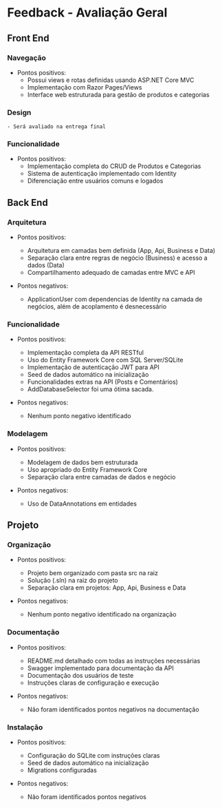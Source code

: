 # Feedback - Avaliação Geral

## Front End
### Navegação
  * Pontos positivos:
    - Possui views e rotas definidas usando ASP.NET Core MVC
    - Implementação com Razor Pages/Views
    - Interface web estruturada para gestão de produtos e categorias
 
### Design
    - Será avaliado na entrega final
 
### Funcionalidade
  * Pontos positivos:
    - Implementação completa do CRUD de Produtos e Categorias
    - Sistema de autenticação implementado com Identity
    - Diferenciação entre usuários comuns e logados
 
## Back End
### Arquitetura
  * Pontos positivos:
    - Arquitetura em camadas bem definida (App, Api, Business e Data)
    - Separação clara entre regras de negócio (Business) e acesso a dados (Data)
    - Compartilhamento adequado de camadas entre MVC e API

  * Pontos negativos:
    - ApplicationUser com dependencias de Identity na camada de negócios, além de acoplamento é desnecessário
 
### Funcionalidade
  * Pontos positivos:
    - Implementação completa da API RESTful
    - Uso do Entity Framework Core com SQL Server/SQLite
    - Implementação de autenticação JWT para API
    - Seed de dados automático na inicialização
    - Funcionalidades extras na API (Posts e Comentários)
    - AddDatabaseSelector foi uma ótima sacada.

  * Pontos negativos:
    - Nenhum ponto negativo identificado
 
### Modelagem
  * Pontos positivos:
    - Modelagem de dados bem estruturada
    - Uso apropriado do Entity Framework Core
    - Separação clara entre camadas de dados e negócio

  * Pontos negativos:
    - Uso de DataAnnotations em entidades
 
## Projeto
### Organização
  * Pontos positivos:
    - Projeto bem organizado com pasta src na raiz
    - Solução (.sln) na raiz do projeto
    - Separação clara em projetos: App, Api, Business e Data    

  * Pontos negativos:
    - Nenhum ponto negativo identificado na organização
 
### Documentação
  * Pontos positivos:
    - README.md detalhado com todas as instruções necessárias
    - Swagger implementado para documentação da API
    - Documentação dos usuários de teste
    - Instruções claras de configuração e execução

  * Pontos negativos:
    - Não foram identificados pontos negativos na documentação
 
### Instalação
  * Pontos positivos:
    - Configuração do SQLite com instruções claras
    - Seed de dados automático na inicialização
    - Migrations configuradas

  * Pontos negativos:
    - Não foram identificados pontos negativos